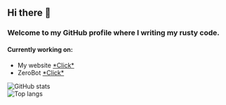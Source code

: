 ## Hi there 👋
### Welcome to my GitHub profile where I writing my rusty code.

#### Currently working on:
  - My website [\*Click\*](https://github.com/TheSainEyereg/olejka.pw)  
  - ZeroBot [\*Click\*](https://github.com/TheSainEyereg/ZeroBot-Discord)

![GitHub stats](https://github-readme-stats.vercel.app/api?username=TheSainEyereg&show_icons=true&count_private=true&bg_color=315,709dff,b0c9ff&title_color=fff&text_color=fff&icon_color=fff&border_radius=10&hide_border=true)  
![Top langs](https://github-readme-stats.vercel.app/api/top-langs/?username=TheSainEyereg&layout=compact&hide_border=true&bg_color=00000000&text_color=888)
